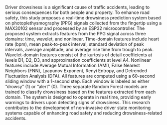 Driver drowsiness is a significant cause of traffic accidents, leading to serious consequences for both people and property. To enhance road safety, this study proposes a real-time drowsiness prediction system based on photoplethysmography (PPG) signals collected from the fingertip using a MAX30102 sensor and processed by an ESP32 microcontroller. The proposed system extracts features from the PPG signal across three domains: time, wavelet, and nonlinear. Time-domain features include heart rate (bpm), mean peak-to-peak interval, standard deviation of peak intervals, average amplitude, and average rise time from trough to peak. Wavelet-domain features consist of the kurtosis of detail coefficients at levels D1, D2, D3, and approximation coefficients at level A4. Nonlinear features include Average Mutual Information (AMI), False Nearest Neighbors (FNN), Lyapunov Exponent, Renyi Entropy, and Detrended Fluctuation Analysis (DFA). All features are computed using a 60-second sliding window with a 1-second step. Each window is labeled as either “drowsy” (1) or “alert” (0). Three separate Random Forest models are trained to classify drowsiness based on the features extracted from each domain. The system is designed to operate in real time, providing early warnings to drivers upon detecting signs of drowsiness. This research contributes to the development of non-invasive driver state monitoring systems capable of enhancing road safety and reducing drowsiness-related accidents.
